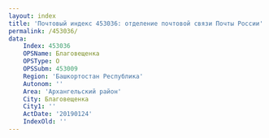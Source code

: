 ```yaml
---
layout: index
title: 'Почтовый индекс 453036: отделение почтовой связи Почты России'
permalink: /453036/
data:
    Index: 453036
    OPSName: Благовещенка
    OPSType: О
    OPSSubm: 453009
    Region: 'Башкортостан Республика'
    Autonom: ''
    Area: 'Архангельский район'
    City: Благовещенка
    City1: ''
    ActDate: '20190124'
    IndexOld: ''
---
```

